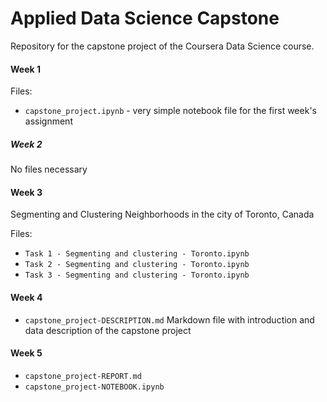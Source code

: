 # Applied Data Science Capstone
Repository for the capstone project of the Coursera Data Science course.

#### Week 1

Files:
- `capstone_project.ipynb` - very simple notebook file for the first week's assignment

##### Week 2

No files necessary

#### Week 3
Segmenting and Clustering Neighborhoods in the city of Toronto, Canada

Files:
- `Task 1 - Segmenting and clustering - Toronto.ipynb`
- `Task 2 - Segmenting and clustering - Toronto.ipynb`
- `Task 3 - Segmenting and clustering - Toronto.ipynb`

#### Week 4

- `capstone_project-DESCRIPTION.md` Markdown file with introduction and data description of the capstone project

#### Week 5
- `capstone_project-REPORT.md`
- `capstone_project-NOTEBOOK.ipynb`
